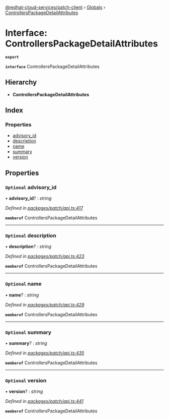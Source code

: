 [@redhat-cloud-services/patch-client](../README.md) › [Globals](../globals.md) › [ControllersPackageDetailAttributes](controllerspackagedetailattributes.md)

# Interface: ControllersPackageDetailAttributes

**`export`** 

**`interface`** ControllersPackageDetailAttributes

## Hierarchy

* **ControllersPackageDetailAttributes**

## Index

### Properties

* [advisory_id](controllerspackagedetailattributes.md#optional-advisory_id)
* [description](controllerspackagedetailattributes.md#optional-description)
* [name](controllerspackagedetailattributes.md#optional-name)
* [summary](controllerspackagedetailattributes.md#optional-summary)
* [version](controllerspackagedetailattributes.md#optional-version)

## Properties

### `Optional` advisory_id

• **advisory_id**? : *string*

*Defined in [packages/patch/api.ts:417](https://github.com/RedHatInsights/javascript-clients/blob/8a10980/packages/patch/api.ts#L417)*

**`memberof`** ControllersPackageDetailAttributes

___

### `Optional` description

• **description**? : *string*

*Defined in [packages/patch/api.ts:423](https://github.com/RedHatInsights/javascript-clients/blob/8a10980/packages/patch/api.ts#L423)*

**`memberof`** ControllersPackageDetailAttributes

___

### `Optional` name

• **name**? : *string*

*Defined in [packages/patch/api.ts:429](https://github.com/RedHatInsights/javascript-clients/blob/8a10980/packages/patch/api.ts#L429)*

**`memberof`** ControllersPackageDetailAttributes

___

### `Optional` summary

• **summary**? : *string*

*Defined in [packages/patch/api.ts:435](https://github.com/RedHatInsights/javascript-clients/blob/8a10980/packages/patch/api.ts#L435)*

**`memberof`** ControllersPackageDetailAttributes

___

### `Optional` version

• **version**? : *string*

*Defined in [packages/patch/api.ts:441](https://github.com/RedHatInsights/javascript-clients/blob/8a10980/packages/patch/api.ts#L441)*

**`memberof`** ControllersPackageDetailAttributes
